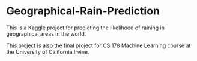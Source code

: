 # Geographical-Rain-Prediction
This is a Kaggle project for predicting the likelihood of raining in geographical areas in the world. 

This project is also the final project for CS 178 Machine Learning course at the University of California Irvine. 
